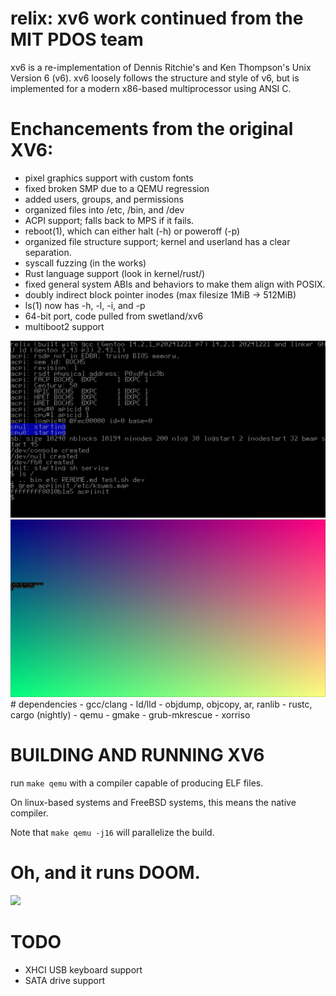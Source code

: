 # relix: xv6 work continued from the MIT PDOS team

xv6 is a re-implementation of Dennis Ritchie's and Ken Thompson's Unix
Version 6 (v6). xv6 loosely follows the structure and style of v6,
but is implemented for a modern x86-based multiprocessor using ANSI C.

# Enchancements from the original XV6:
- pixel graphics support with custom fonts
- fixed broken SMP due to a QEMU regression
- added users, groups, and permissions
- organized files into /etc, /bin, and /dev
- ACPI support; falls back to MPS if it fails.
- reboot(1), which can either halt (-h) or poweroff (-p)
- organized file structure support; kernel and userland has a clear separation.
- syscall fuzzing (in the works)
- Rust language support (look in kernel/rust/)
- fixed general system ABIs and behaviors to make them align with POSIX.
- doubly indirect block pointer inodes (max filesize 1MiB -> 512MiB)
- ls(1) now has -h, -l, -i, and -p
- 64-bit port, code pulled from swetland/xv6
- multiboot2 support

<img src="docs/pictures/relix1.png">
<img src="docs/pictures/relixcolors.png">
# dependencies
- gcc/clang
- ld/lld
- objdump, objcopy, ar, ranlib
- rustc, cargo (nightly)
- qemu
- gmake
- grub-mkrescue
- xorriso

# BUILDING AND RUNNING XV6

run ``make qemu`` with a compiler capable of producing ELF files.

On linux-based systems and FreeBSD systems, this means the native compiler.

Note that ``make qemu -j16`` will parallelize the build.

# Oh, and it runs DOOM.
<img src="docs/pictures/doom.mp4">

# TODO
- XHCI USB keyboard support
- SATA drive support
